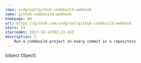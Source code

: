 ```yaml
---
repo: svdgraaf/github-codebuild-webhook
name: github-codebuild-webhook
homepage: NA
url: https://github.com/svdgraaf/github-codebuild-webhook
stars: 53
starredAt: 2017-10-14T02:23:45Z
description: |-
    Run a codebuild project on every commit in a repository
---
```


[object Object]

